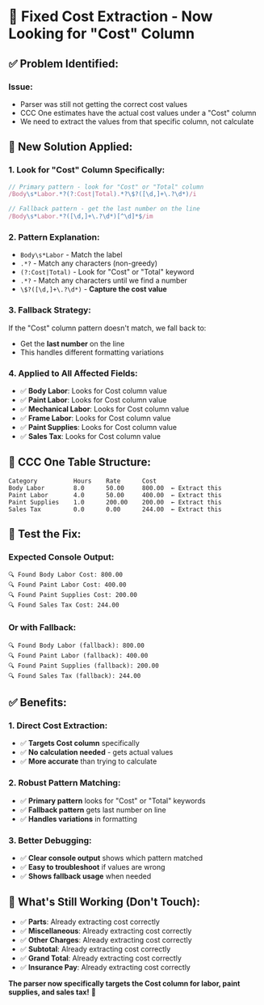 # 🔧 **Fixed Cost Extraction - Now Looking for "Cost" Column**

## ✅ **Problem Identified:**

### **Issue:**
- Parser was still not getting the correct cost values
- CCC One estimates have the actual cost values under a "Cost" column
- We need to extract the values from that specific column, not calculate

## 🔧 **New Solution Applied:**

### **1. Look for "Cost" Column Specifically:**
```typescript
// Primary pattern - look for "Cost" or "Total" column
/Body\s*Labor.*?(?:Cost|Total).*?\$?([\d,]+\.?\d*)/i

// Fallback pattern - get the last number on the line
/Body\s*Labor.*?([\d,]+\.?\d*)[^\d]*$/im
```

### **2. Pattern Explanation:**
- `Body\s*Labor` - Match the label
- `.*?` - Match any characters (non-greedy)
- `(?:Cost|Total)` - Look for "Cost" or "Total" keyword
- `.*?` - Match any characters until we find a number
- `\$?([\d,]+\.?\d*)` - **Capture the cost value**

### **3. Fallback Strategy:**
If the "Cost" column pattern doesn't match, we fall back to:
- Get the **last number** on the line
- This handles different formatting variations

### **4. Applied to All Affected Fields:**
- ✅ **Body Labor**: Looks for Cost column value
- ✅ **Paint Labor**: Looks for Cost column value
- ✅ **Mechanical Labor**: Looks for Cost column value
- ✅ **Frame Labor**: Looks for Cost column value
- ✅ **Paint Supplies**: Looks for Cost column value
- ✅ **Sales Tax**: Looks for Cost column value

## 🎯 **CCC One Table Structure:**
```
Category          Hours    Rate      Cost
Body Labor        8.0      50.00     800.00  ← Extract this
Paint Labor       4.0      50.00     400.00  ← Extract this
Paint Supplies    1.0      200.00    200.00  ← Extract this
Sales Tax         0.0      0.00      244.00  ← Extract this
```

## 🧪 **Test the Fix:**

### **Expected Console Output:**
```
🔍 Found Body Labor Cost: 800.00
🔍 Found Paint Labor Cost: 400.00
🔍 Found Paint Supplies Cost: 200.00
🔍 Found Sales Tax Cost: 244.00
```

### **Or with Fallback:**
```
🔍 Found Body Labor (fallback): 800.00
🔍 Found Paint Labor (fallback): 400.00
🔍 Found Paint Supplies (fallback): 200.00
🔍 Found Sales Tax (fallback): 244.00
```

## ✅ **Benefits:**

### **1. Direct Cost Extraction:**
- ✅ **Targets Cost column** specifically
- ✅ **No calculation needed** - gets actual values
- ✅ **More accurate** than trying to calculate

### **2. Robust Pattern Matching:**
- ✅ **Primary pattern** looks for "Cost" or "Total" keywords
- ✅ **Fallback pattern** gets last number on line
- ✅ **Handles variations** in formatting

### **3. Better Debugging:**
- ✅ **Clear console output** shows which pattern matched
- ✅ **Easy to troubleshoot** if values are wrong
- ✅ **Shows fallback usage** when needed

## 🎯 **What's Still Working (Don't Touch):**
- ✅ **Parts**: Already extracting cost correctly
- ✅ **Miscellaneous**: Already extracting cost correctly
- ✅ **Other Charges**: Already extracting cost correctly
- ✅ **Subtotal**: Already extracting cost correctly
- ✅ **Grand Total**: Already extracting cost correctly
- ✅ **Insurance Pay**: Already extracting cost correctly

**The parser now specifically targets the Cost column for labor, paint supplies, and sales tax!** 🎯
